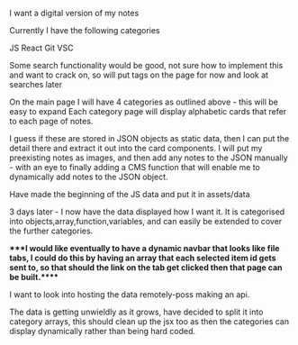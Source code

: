 I want a digital version of my notes

Currently I have the following categories

JS
React
Git
VSC

Some search functionality would be good, not sure how to implement this and want to crack on, so will put tags on the page for now and look at searches later

On the main page I will have 4 categories as outlined above - this will be easy to expand
Each category page will display alphabetic cards that refer to each page of notes.

I guess if these are stored in JSON objects as static data, then I can put the detail there and extract it out into the card components. I will put my preexisting notes as images, and then add any notes to the JSON manually - with an eye to finally adding a CMS function that will enable me to dynamically add notes to the JSON object.

Have made the beginning of the JS data and put it in assets/data

3 days later - I now have the data displayed how I want it. It is categorised into objects,array,function,variables, and can easily be extended to cover the further categories.

****\*\*\*****I would like eventually to have a dynamic navbar that looks like file tabs, I could do this by having an array that each selected item id gets sent to, so that should the link on the tab get clicked then that page can be built.****\*\*\*\*****

I want to look into hosting the data remotely-poss making an api.

The data is getting unwieldly as it grows, have decided to split it into category arrays, this should clean up the jsx too as then the categories can display dynamically rather than being hard coded.
